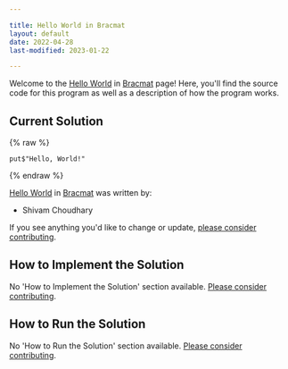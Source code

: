 ```yaml
---

title: Hello World in Bracmat
layout: default
date: 2022-04-28
last-modified: 2023-01-22

---
```


Welcome to the [Hello World](https://sampleprograms.io/projects/hello-world) in [Bracmat](https://sampleprograms.io/languages/bracmat) page! Here, you'll find the source code for this program as well as a description of how the program works.

## Current Solution

{% raw %}

```bracmat
put$"Hello, World!"
```

{% endraw %}

[Hello World](https://sampleprograms.io/projects/hello-world) in [Bracmat](https://sampleprograms.io/languages/bracmat) was written by:

- Shivam Choudhary

If you see anything you'd like to change or update, [please consider contributing](https://github.com/TheRenegadeCoder/sample-programs).

## How to Implement the Solution

No 'How to Implement the Solution' section available. [Please consider contributing](https://github.com/TheRenegadeCoder/sample-programs-website).

## How to Run the Solution

No 'How to Run the Solution' section available. [Please consider contributing](https://github.com/TheRenegadeCoder/sample-programs-website).